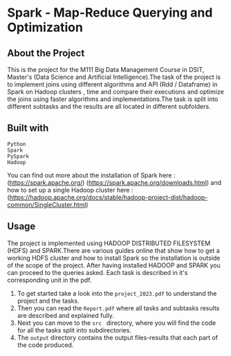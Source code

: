 # Spark - Map-Reduce Querying and Optimization

## About the Project
This is the project for the M111 Big Data Management Course in DSIT, Master's (Data Science and Artificial Intelligence).The task of the project
is to implement joins using different algorithms and API (Rdd / Dataframe) in Spark on Hadoop clusters , time and compare their executions and optimize the joins using faster algorithms and implementations.The task is split into different subtasks and the results are all located in different subfolders.

## Built with 
```
Python
Spark
PySpark
Hadoop
```
You can find out more about the installation of Spark here :
(https://spark.apache.org/)
(https://spark.apache.org/downloads.html)
and how to set up a single Hadoop cluster here :
(https://hadoop.apache.org/docs/stable/hadoop-project-dist/hadoop-common/SingleCluster.html)


## Usage
The project is implemented using HADOOP DISTRIBUTED FILESYSTEM (HDFS) and SPARK.There are various guides online that show how to get a working 
HDFS cluster and how to install Spark so the installation is outside of the scope of the project. After having installed HADOOP and SPARK you can proceed to the queries asked.
Each task is described in it's corresponding unit in the pdf. 

1. To get started take a look into the `project_2023.pdf` to understand the project and the tasks.
2. Then you can read the `Report.pdf` where all tasks and subtasks results are described and explained fully.
3. Next you can move to the  `src ` directory, where you will find the code for all the tasks split into subdirectories.
4. The  `output` directory contains the output files-results that each part of the code produced.
